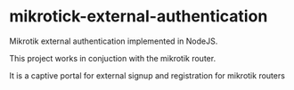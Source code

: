 # mikrotick-external-authentication
Mikrotik external authentication implemented in NodeJS.

This project works in conjuction with the mikrotik router.

It is a captive portal for external signup and registration for mikrotik routers
